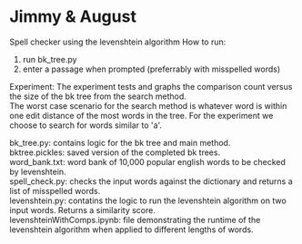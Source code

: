 # Jimmy & August

Spell checker using the levenshtein algorithm
How to run:
1. run bk_tree.py
2. enter a passage when prompted (preferrably with misspelled words)

Experiment: 
The experiment tests and graphs the comparison count versus the size of the bk tree from the search method.     
The worst case scenario for the search method is whatever word is within one edit distance of the most words in the tree.
For the experiment we choose to search for words similar to 'a'.    
         
bk_tree.py: contains logic for the bk tree and main method.     
bktree.pickles: saved version of the completed bk trees.    
word_bank.txt: word bank of 10,000 popular english words to be checked by levenshtein.     
spell_check.py: checks the input words against the dictionary and returns a list of misspelled words.     
levenshtein.py: contatins the logic to run the levenshtein algorithm on two input words. Returns a similarity score.     
levenshteinWithComps.ipynb: file demonstrating the runtime of the levenshtein algorithm when applied to different lengths of words.    


